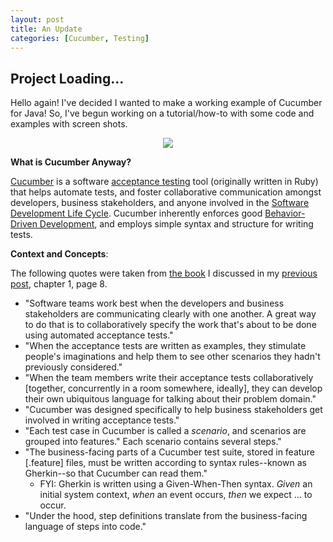 ```yaml
---
layout: post
title: An Update
categories: [Cucumber, Testing]
---
```

## Project Loading...

Hello again! I've decided I wanted to make a working example of Cucumber for Java! So, I've begun working on a tutorial/how-to with some code and examples with screen shots. 

<p align="center">
	<img src="https://mlegere1323.github.io/TheBlog/images/CucumberLogo.PNG">
</p>

**What is Cucumber Anyway?**

[Cucumber](https://cucumber.io) is a software [acceptance testing](http://softwaretestingfundamentals.com/acceptance-testing/) tool (originally written in Ruby) that helps automate tests, and foster collaborative communication amongst developers, business stakeholders, and anyone involved in the [Software Development Life Cycle](https://www.tutorialspoint.com/sdlc/sdlc_overview.htm). Cucumber inherently enforces good [Behavior-Driven Development](https://en.wikipedia.org/wiki/Behavior-driven_development), and employs simple syntax and structure for writing tests.

**Context and Concepts**:

The following quotes were taken from [the book](https://read.amazon.com/kp/embed?asin=B00V20IEXM&preview=newtab&linkCode=kpe&ref_=cm_sw_r_kb_dp_JNU9CbV63PKHM) I discussed in my [previous post](https://mlegere.site/First-Post/), chapter 1, page 8.
* "Software teams work best when the developers and business stakeholders are communicating clearly with one another. A great way to do that is to collaboratively specify the work that's about to be done using automated acceptance tests."
* "When the acceptance tests are written as examples, they stimulate people's imaginations and help them to see other scenarios they hadn't previously considered."
* "When the team members write their acceptance tests collaboratively [together, concurrently in a room somewhere, ideally], they can develop their own ubiquitous language for talking about their problem domain."
* "Cucumber was designed specifically to help business stakeholders get involved in writing acceptance tests."
* "Each test case in Cucumber is called a *scenario*, and scenarios are grouped into features." Each scenario contains several steps."
* "The business-facing parts of a Cucumber test suite, stored in feature [.feature] files, must be written according to syntax rules--known as Gherkin--so that Cucumber can read them."
	* FYI: Gherkin is written using a Given-When-Then syntax. *Given* an initial system context, *when* an event occurs, *then* we expect ... to occur.
* "Under the hood, step definitions translate from the business-facing language of steps into code."
